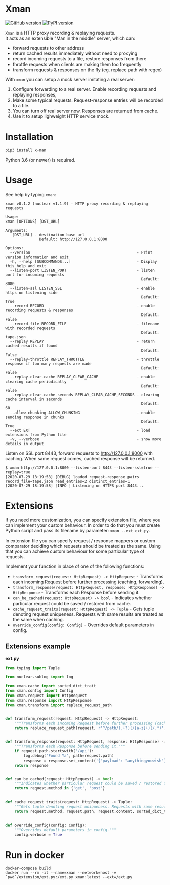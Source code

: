 # Xman
[![GitHub version](https://badge.fury.io/gh/igrek51%2Fxman.svg)](https://github.com/igrek51/xman)
[![PyPI version](https://badge.fury.io/py/x-man.svg)](https://pypi.org/project/x-man)

`Xman` is a HTTP proxy recording & replaying requests.  
It acts as an extensible "Man in the middle" server, which can:  
- forward requests to other address
- return cached results immediately without need to proxying
- record incoming requests to a file, restore responses from there
- throttle requests when clients are making them too frequently
- transform requests & responses on the fly (eg. replace path with regex)

With `xman` you can setup a mock server imitating a real server:  
1. Configure forwarding to a real server. Enable recording requests and replaying responses,
2. Make some typical requests. Request-response entries will be recorded to a file.
3. You can turn off real server now. Responses are returned from cache.
4. Use it to setup lighweight HTTP service mock.

# Installation
```shell
pip3 install x-man
```

Python 3.6 (or newer) is required.

# Usage
See help by typing `xman`:
```console
xman v0.1.2 (nuclear v1.1.9) - HTTP proxy recording & replaying requests

Usage:
xman [OPTIONS] [DST_URL]

Arguments:
   [DST_URL] - destination base url
               Default: http://127.0.0.1:8000

Options:
  --version                                               - Print version information and exit
  -h, --help [SUBCOMMANDS...]                             - Display this help and exit
  --listen-port LISTEN_PORT                               - listen port for incoming requests
                                                            Default: 8080
  --listen-ssl LISTEN_SSL                                 - enable https on listening side
                                                            Default: True
  --record RECORD                                         - enable recording requests & responses
                                                            Default: False
  --record-file RECORD_FILE                               - filename with recorded requests
                                                            Default: tape.json
  --replay REPLAY                                         - return cached results if found
                                                            Default: False
  --replay-throttle REPLAY_THROTTLE                       - throttle response if too many requests are made
                                                            Default: False
  --replay-clear-cache REPLAY_CLEAR_CACHE                 - enable clearing cache periodically
                                                            Default: False
  --replay-clear-cache-seconds REPLAY_CLEAR_CACHE_SECONDS - clearing cache interval in seconds
                                                            Default: 60
  --allow-chunking ALLOW_CHUNKING                         - enable sending response in chunks
                                                            Default: True
  --ext EXT                                               - load extensions from Python file
  -v, --verbose                                           - show more details in output

```

Listen on SSL port 8443, forward requests to http://127.0.0.1:8000 with caching.
When same request comes, cached response will be returned. 
```console
$ xman http://127.0.0.1:8000 --listen-port 8443 --listen-ssl=true --replay=true
[2020-07-29 18:19:58] [DEBUG] loaded request-response pairs record_file=tape.json read_entries=2 distinct_entries=1
[2020-07-29 18:19:58] [INFO ] Listening on HTTPS port 8443...
```

# Extensions
If you need more customization, you can specify extension file, where you can implement your custom behaviour.
In order to do that you must create Python script and pass its filename by parameter: `xman --ext ext.py`.

In extension file you can specify request / response mappers or custom comparator deciding which requests should be treated as the same. Using that you can achieve custom behaviour for some particular type of requests.

Implement your function in place of one of the following functions:
- `transform_request(request: HttpRequest) -> HttpRequest` - Transforms each incoming Request before further processing (caching, forwarding).
- `transform_response(request: HttpRequest, response: HttpResponse) -> HttpResponse` - Transforms each Response before sending it.
- `can_be_cached(request: HttpRequest) -> bool` - Indicates whether particular request could be saved / restored from cache.
- `cache_request_traits(request: HttpRequest) -> Tuple` - Gets tuple denoting request uniqueness. Requests with same results are treated as the same when caching.
- `override_config(config: Config)` - Overrides default parameters in config.

## Extensions example
**ext.py**
```python
from typing import Tuple

from nuclear.sublog import log

from xman.cache import sorted_dict_trait
from xman.config import Config
from xman.request import HttpRequest
from xman.response import HttpResponse
from xman.transform import replace_request_path


def transform_request(request: HttpRequest) -> HttpRequest:
    """Transforms each incoming Request before further processing (caching, forwarding)."""
    return replace_request_path(request, r'^/path/(.+?)(/[a-z]+)(/.*)', r'\3')


def transform_response(request: HttpRequest, response: HttpResponse) -> HttpResponse:
    """Transforms each Response before sending it."""
    if request.path.startswith('/api'):
        log.debug('Found Ya', path=request.path)
        response = response.set_content('{"payload": "anythingyouwish"}"')
    return response


def can_be_cached(request: HttpRequest) -> bool:
    """Indicates whether particular request could be saved / restored from cache."""
    return request.method in {'get', 'post'}


def cache_request_traits(request: HttpRequest) -> Tuple:
    """Gets tuple denoting request uniqueness. Requests with same results are treated as the same when caching."""
    return request.method, request.path, request.content, sorted_dict_trait(request.headers)


def override_config(config: Config):
    """Overrides default parameters in config."""
    config.verbose = True

```

# Run in docker
```
docker-compose build
docker run --rm -it --name=xman --network=host -v `pwd`/extension/ext.py:/ext.py xman:latest --ext=/ext.py
```
